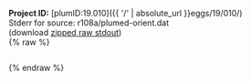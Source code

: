 **Project ID:** [plumID:19.010]({{ '/' | absolute_url }}eggs/19/010/)  
Stderr for source:  r108a/plumed-orient.dat   
(download [zipped raw stdout](plumed-orient.dat.plumed_master.stdout.txt.zip))  
{% raw %}
<pre>
</pre>
{% endraw %}
